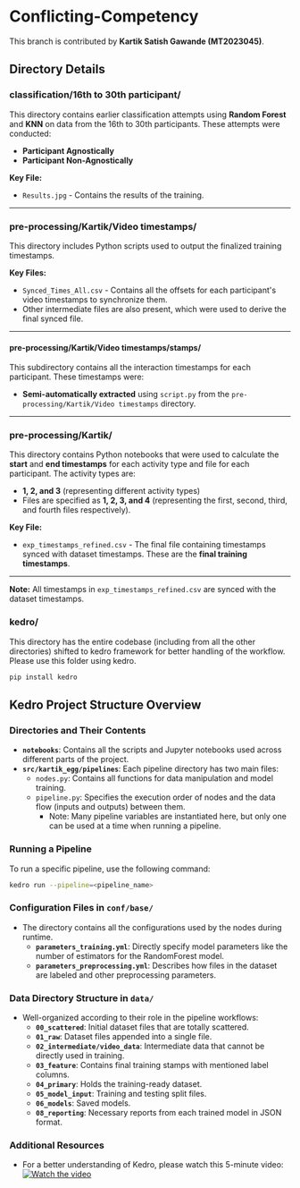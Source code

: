 # Conflicting-Competency

This branch is contributed by **Kartik Satish Gawande (MT2023045)**.

## Directory Details

### **classification/16th to 30th participant/**
This directory contains earlier classification attempts using **Random Forest** and **KNN** on data from the 16th to 30th participants. These attempts were conducted:
- **Participant Agnostically** 
- **Participant Non-Agnostically**

**Key File:**
- `Results.jpg` - Contains the results of the training.

---

### **pre-processing/Kartik/Video timestamps/**
This directory includes Python scripts used to output the finalized training timestamps.

**Key Files:**
- `Synced_Times_All.csv` - Contains all the offsets for each participant's video timestamps to synchronize them. 
- Other intermediate files are also present, which were used to derive the final synced file.

---

#### **pre-processing/Kartik/Video timestamps/stamps/**
This subdirectory contains all the interaction timestamps for each participant. These timestamps were:
- **Semi-automatically extracted** using `script.py` from the `pre-processing/Kartik/Video timestamps` directory.

---

### **pre-processing/Kartik/**
This directory contains Python notebooks that were used to calculate the **start** and **end timestamps** for each activity type and file for each participant. The activity types are:
- **1, 2, and 3** (representing different activity types)
- Files are specified as **1, 2, 3, and 4** (representing the first, second, third, and fourth files respectively).

**Key File:**
- `exp_timestamps_refined.csv` - The final file containing timestamps synced with dataset timestamps. These are the **final training timestamps**.

---

**Note:** All timestamps in `exp_timestamps_refined.csv` are synced with the dataset timestamps.
### **kedro/**
This directory has the entire codebase (including from all the other directories) shifted to kedro framework for better handling of the workflow. Please use this folder using kedro. 

```bash
pip install kedro
```

## Kedro Project Structure Overview

### Directories and Their Contents

- **`notebooks`**: Contains all the scripts and Jupyter notebooks used across different parts of the project.
- **`src/kartik_egg/pipelines`**: Each pipeline directory has two main files:
  - `nodes.py`: Contains all functions for data manipulation and model training.
  - `pipeline.py`: Specifies the execution order of nodes and the data flow (inputs and outputs) between them.
    - Note: Many pipeline variables are instantiated here, but only one can be used at a time when running a pipeline.

### Running a Pipeline

To run a specific pipeline, use the following command:

```bash
kedro run --pipeline=<pipeline_name>
```

### Configuration Files in `conf/base/`
- The directory contains all the configurations used by the nodes during runtime.
  - **`parameters_training.yml`**: Directly specify model parameters like the number of estimators for the RandomForest model.
  - **`parameters_preprocessing.yml`**: Describes how files in the dataset are labeled and other preprocessing parameters.

### Data Directory Structure in `data/`
- Well-organized according to their role in the pipeline workflows:
  - **`00_scattered`**: Initial dataset files that are totally scattered.
  - **`01_raw`**: Dataset files appended into a single file.
  - **`02_intermediate/video_data`**: Intermediate data that cannot be directly used in training.
  - **`03_feature`**: Contains final training stamps with mentioned label columns.
  - **`04_primary`**: Holds the training-ready dataset.
  - **`05_model_input`**: Training and testing split files.
  - **`06_models`**: Saved models.
  - **`08_reporting`**: Necessary reports from each trained model in JSON format.

### Additional Resources
- For a better understanding of Kedro, please watch this 5-minute video:
  [![Watch the video](https://img.youtube.com/vi/PdNkECqvI58/0.jpg)](https://youtu.be/PdNkECqvI58?si=7OmYVW3vyYQCI0qk)

